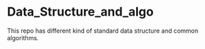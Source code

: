 # Data_Structure_and_algo
This repo has different kind of standard data structure and common algorithms.
